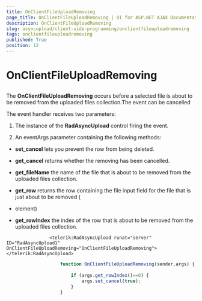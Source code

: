 ```yaml
---
title: OnClientFileUploadRemoving
page_title: OnClientFileUploadRemoving | UI for ASP.NET AJAX Documentation
description: OnClientFileUploadRemoving
slug: asyncupload/client-side-programming/onclientfileuploadremoving
tags: onclientfileuploadremoving
published: True
position: 12
---
```


# OnClientFileUploadRemoving



## 

The __OnClientFileUploadRemoving__ occurs before a selected file is about to be removed from the uploaded files collection.The event can be cancelled

The event handler receives two parameters:

1. The instance of the __RadAsyncUpload__ control firing the event.

1. An eventArgs parameter containing the following methods:

* __set_cancel__ lets you prevent the row from being deleted.

* __get_cancel__ returns whether the removing has been cancelled.

* __get_fileName__ the name of the file that is about to be removed from the uploaded files collection.

* __get_row__ returns the row containing the file input field for the file that is just about to be removed (<LI> element)

* __get_rowIndex__ the index of the row that is about to be removed from the uploaded files collection.

````ASPNET
	            <telerik:RadAsyncUpload runat="server" ID="RadAsyncUpload1" OnClientFileUploadRemoving="OnClientFileUploadRemoving"></telerik:RadAsyncUpload>
````



````JavaScript
	                function OnClientFileUploadRemoving(sender,args) {
	
	                    if (args.get_rowIndex()==0) {
	                        args.set_cancel(true);
	                    }
	                }
````


